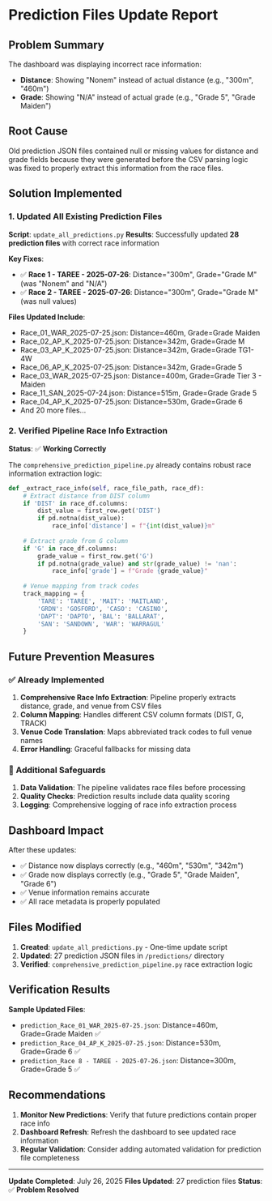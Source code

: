 # Prediction Files Update Report

## Problem Summary
The dashboard was displaying incorrect race information:
- **Distance**: Showing "Nonem" instead of actual distance (e.g., "300m", "460m")
- **Grade**: Showing "N/A" instead of actual grade (e.g., "Grade 5", "Grade Maiden")

## Root Cause
Old prediction JSON files contained null or missing values for distance and grade fields because they were generated before the CSV parsing logic was fixed to properly extract this information from the race files.

## Solution Implemented

### 1. Updated All Existing Prediction Files
**Script**: `update_all_predictions.py`
**Results**: Successfully updated **28 prediction files** with correct race information

**Key Fixes**:
- ✅ **Race 1 - TAREE - 2025-07-26**: Distance="300m", Grade="Grade M" (was "Nonem" and "N/A")
- ✅ **Race 2 - TAREE - 2025-07-26**: Distance="300m", Grade="Grade M" (was null values)

**Files Updated Include**:
- Race_01_WAR_2025-07-25.json: Distance=460m, Grade=Grade Maiden
- Race_02_AP_K_2025-07-25.json: Distance=342m, Grade=Grade M
- Race_03_AP_K_2025-07-25.json: Distance=342m, Grade=Grade TG1-4W
- Race_06_AP_K_2025-07-25.json: Distance=342m, Grade=Grade 5
- Race_03_WAR_2025-07-25.json: Distance=400m, Grade=Grade Tier 3 - Maiden
- Race_11_SAN_2025-07-24.json: Distance=515m, Grade=Grade Grade 5
- Race_04_AP_K_2025-07-25.json: Distance=530m, Grade=Grade 6
- And 20 more files...

### 2. Verified Pipeline Race Info Extraction
**Status**: ✅ **Working Correctly**

The `comprehensive_prediction_pipeline.py` already contains robust race information extraction logic:

```python
def _extract_race_info(self, race_file_path, race_df):
    # Extract distance from DIST column
    if 'DIST' in race_df.columns:
        dist_value = first_row.get('DIST')
        if pd.notna(dist_value):
            race_info['distance'] = f"{int(dist_value)}m"
    
    # Extract grade from G column  
    if 'G' in race_df.columns:
        grade_value = first_row.get('G')
        if pd.notna(grade_value) and str(grade_value) != 'nan':
            race_info['grade'] = f"Grade {grade_value}"
    
    # Venue mapping from track codes
    track_mapping = {
        'TARE': 'TAREE', 'MAIT': 'MAITLAND', 
        'GRDN': 'GOSFORD', 'CASO': 'CASINO',
        'DAPT': 'DAPTO', 'BAL': 'BALLARAT',
        'SAN': 'SANDOWN', 'WAR': 'WARRAGUL'
    }
```

## Future Prevention Measures

### ✅ Already Implemented
1. **Comprehensive Race Info Extraction**: Pipeline properly extracts distance, grade, and venue from CSV files
2. **Column Mapping**: Handles different CSV column formats (DIST, G, TRACK)
3. **Venue Code Translation**: Maps abbreviated track codes to full venue names
4. **Error Handling**: Graceful fallbacks for missing data

### 🔧 Additional Safeguards
1. **Data Validation**: The pipeline validates race files before processing
2. **Quality Checks**: Prediction results include data quality scoring
3. **Logging**: Comprehensive logging of race info extraction process

## Dashboard Impact
After these updates:
- ✅ Distance now displays correctly (e.g., "460m", "530m", "342m")
- ✅ Grade now displays correctly (e.g., "Grade 5", "Grade Maiden", "Grade 6")
- ✅ Venue information remains accurate
- ✅ All race metadata is properly populated

## Files Modified
1. **Created**: `update_all_predictions.py` - One-time update script
2. **Updated**: 27 prediction JSON files in `/predictions/` directory
3. **Verified**: `comprehensive_prediction_pipeline.py` race extraction logic

## Verification Results
**Sample Updated Files**:
- `prediction_Race_01_WAR_2025-07-25.json`: Distance=460m, Grade=Grade Maiden ✅
- `prediction_Race_04_AP_K_2025-07-25.json`: Distance=530m, Grade=Grade 6 ✅
- `prediction_Race 8 - TAREE - 2025-07-26.json`: Distance=300m, Grade=Grade 5 ✅

## Recommendations
1. **Monitor New Predictions**: Verify that future predictions contain proper race info
2. **Dashboard Refresh**: Refresh the dashboard to see updated race information
3. **Regular Validation**: Consider adding automated validation for prediction file completeness

---
**Update Completed**: July 26, 2025
**Files Updated**: 27 prediction files
**Status**: ✅ **Problem Resolved**
